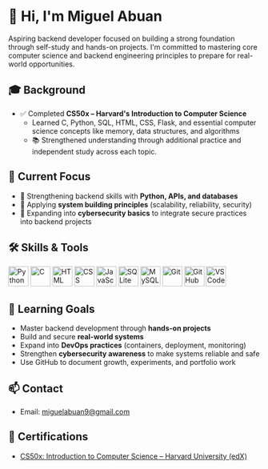 # 👋 Hi, I'm Miguel Abuan

Aspiring backend developer focused on building a strong foundation through self-study and hands-on projects. I'm committed to mastering core computer science and backend engineering principles to prepare for real-world opportunities.

## 🎓 Background
- ✅ Completed **CS50x – Harvard's Introduction to Computer Science**
  - Learned C, Python, SQL, HTML, CSS, Flask, and essential computer science concepts like memory, data structures, and algorithms  
  - 📚 Strengthened understanding through additional practice and independent study across each topic.

## 📘 Current Focus  
- 🎯 Strengthening backend skills with **Python, APIs, and databases**  
- 🎯 Applying **system building principles** (scalability, reliability, security)  
- 🎯 Expanding into **cybersecurity basics** to integrate secure practices into backend projects  

## 🛠 Skills & Tools

<p align="left">
  <img src="https://cdn.jsdelivr.net/gh/devicons/devicon/icons/python/python-original.svg" width="40" height="40" alt="Python"/>
  <img src="https://cdn.jsdelivr.net/gh/devicons/devicon/icons/c/c-original.svg" width="40" height="40" alt="C"/>
  <img src="https://cdn.jsdelivr.net/gh/devicons/devicon/icons/html5/html5-original.svg" width="40" height="40" alt="HTML"/>
  <img src="https://cdn.jsdelivr.net/gh/devicons/devicon/icons/css3/css3-original.svg" width="40" height="40" alt="CSS"/>
  <img src="https://cdn.jsdelivr.net/gh/devicons/devicon/icons/javascript/javascript-original.svg" width="40" height="40" alt="JavaScript"/>
  <img src="https://cdn.jsdelivr.net/gh/devicons/devicon/icons/sqlite/sqlite-original.svg" width="40" height="40" alt="SQLite"/>
  <img src="https://cdn.jsdelivr.net/gh/devicons/devicon/icons/mysql/mysql-original.svg" width="40" height="40" alt="MySQL"/>
  <img src="https://cdn.jsdelivr.net/gh/devicons/devicon/icons/git/git-original.svg" width="40" height="40" alt="Git"/>
  <img src="https://img.icons8.com/ios-glyphs/480/ffffff/github.png" width="40" height="40" alt="GitHub"/>
  <img src="https://cdn.jsdelivr.net/gh/devicons/devicon/icons/vscode/vscode-original.svg" width="40" height="40" alt="VS Code"/>
</p>
 

## 🧠 Learning Goals
- Master backend development through **hands-on projects**  
- Build and secure **real-world systems**  
- Expand into **DevOps practices** (containers, deployment, monitoring)  
- Strengthen **cybersecurity awareness** to make systems reliable and safe  
- Use GitHub to document growth, experiments, and portfolio work  

## 📫 Contact
- Email: miguelabuan9@gmail.com

## 🏅 Certifications

- [CS50x: Introduction to Computer Science – Harvard University (edX)](https://cs50.harvard.edu/certificates/415a737f-2b48-4a58-8749-76d15ae13aaa)
